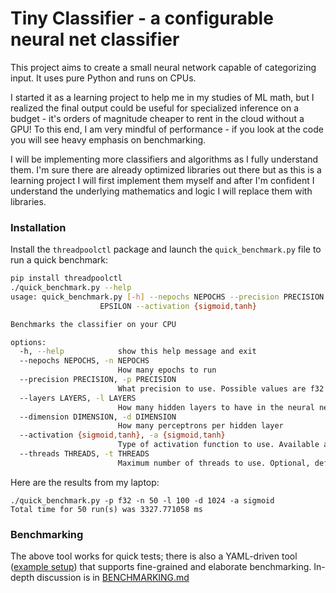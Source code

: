 # Tiny Classifier - a configurable neural net classifier

This project aims to create a small neural network capable of categorizing input.  It uses pure Python and runs on CPUs.  

I started it as a learning project to help me in my studies of ML math, but I realized the final output could be useful for specialized inference on a budget - it's orders of magnitude cheaper to rent in the cloud without a GPU!  To this end, I am very mindful of performance - if you look at the code you will see heavy emphasis on benchmarking.

I will be implementing more classifiers and algorithms as I fully understand them.  I'm sure there are already optimized libraries out there but as this is a learning project I will first implement them myself and after I'm confident I understand the underlying mathematics and logic I will replace them with libraries.

### Installation


Install the `threadpoolctl` package and launch the `quick_benchmark.py` file to run a quick benchmark:
```bash
pip install threadpoolctl
./quick_benchmark.py --help
usage: quick_benchmark.py [-h] --nepochs NEPOCHS --precision PRECISION --layers LAYERS --dimension DIMENSION --epsilon
                    EPSILON --activation {sigmoid,tanh}

Benchmarks the classifier on your CPU

options:
  -h, --help            show this help message and exit
  --nepochs NEPOCHS, -n NEPOCHS
                        How many epochs to run
  --precision PRECISION, -p PRECISION
                        What precision to use. Possible values are f32 and 64
  --layers LAYERS, -l LAYERS
                        How many hidden layers to have in the neural net
  --dimension DIMENSION, -d DIMENSION
                        How many perceptrons per hidden layer
  --activation {sigmoid,tanh}, -a {sigmoid,tanh}
                        Type of activation function to use. Available are sigmoid and tanh
  --threads THREADS, -t THREADS
                        Maximum number of threads to use. Optional, defaults to max available.
```
Here are the results from my laptop:
```
./quick_benchmark.py -p f32 -n 50 -l 100 -d 1024 -a sigmoid
Total time for 50 run(s) was 3327.771058 ms
```

### Benchmarking
The above tool works for quick tests; there is also a YAML-driven tool ([example setup]) that supports fine-grained and elaborate benchmarking.  In-depth discussion is in [BENCHMARKING.md]

[BENCHMARKING.md]: https://github.com/zlatinb/tiny-classifier/blob/main/BENCHMARKING.md
[example setup]: https://github.com/zlatinb/tiny-classifier/blob/main/example_benchmark.yaml 
